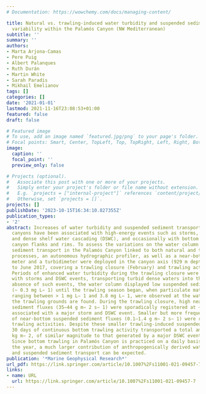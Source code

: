 ```yaml
---
# Documentation: https://wowchemy.com/docs/managing-content/

title: Natural vs. trawling-induced water turbidity and suspended sediment transport
  variability within the Palamós Canyon (NW Mediterranean)
subtitle: ''
summary: ''
authors:
- Marta Arjona-Camas
- Pere Puig
- Albert Palanques
- Ruth Durán
- Martin White
- Sarah Paradis
- Mikhail Emelianov
tags: []
categories: []
date: '2021-01-01'
lastmod: 2021-11-16T23:08:53+01:00
featured: false
draft: false

# Featured image
# To use, add an image named `featured.jpg/png` to your page's folder.
# Focal points: Smart, Center, TopLeft, Top, TopRight, Left, Right, BottomLeft, Bottom, BottomRight.
image:
  caption: ''
  focal_point: ''
  preview_only: false

# Projects (optional).
#   Associate this post with one or more of your projects.
#   Simply enter your project's folder or file name without extension.
#   E.g. `projects = ["internal-project"]` references `content/project/deep-learning/index.md`.
#   Otherwise, set `projects = []`.
projects: []
publishDate: '2023-10-15T16:34:10.827355Z'
publication_types:
- '2'
abstract: Increases of water turbidity and suspended sediment transport in submarine
  canyons have been associated with high-energy events such as storms, river floods
  and dense shelf water cascading (DSWC), and occasionally with bottom trawling along
  canyon flanks and rims. To assess the variations on the water column turbidity and
  sediment transport in the Palamós Canyon linked to both natural and trawling-induced
  processes, an autonomous hydrographic profiler, as well as a near-bottom current
  meter and a turbidimeter were deployed in the canyon axis (929 m depth) from February
  to June 2017, covering a trawling closure (February) and trawling activities (March-June).
  Periods of enhanced water turbidity during the trawling closure were mostly associated
  with storms and DSWC events, transporting turbid dense waters into the canyon. In
  absence of such events, the water column displayed low suspended sediment concentrations
  (~ 0.3 mg L− 1) until the trawling season began, when particulate matter detachments,
  ranging between > 1 mg L− 1 and 3.8 mg L− 1, were observed at the water depths where
  the trawling grounds are found. During the trawling closure, high near-bottom suspended
  sediment fluxes (35–44 g m− 2 s− 1) were sporadically registered at ~  920 m depth
  associated with a major storm and DSWC event. Smaller but more frequent increases
  of near-bottom suspended sediment fluxes (0.1–1.4 g m− 2 s− 1) were recorded during
  trawling activities. Despite these smaller trawling-induced suspended sediment fluxes,
  30 days of continuous bottom trawling activity transported a total amount of 40
  kg m− 2, of similar magnitude to that generated by a major DSWC event (50 kg m− 2).
  Since bottom trawling in Palamós Canyon is practiced on a daily basis throughout
  the year, a much larger contribution of anthropogenically derived water turbidity
  and suspended sediment transport can be expected.
publication: '*Marine Geophysical Research*'
url_pdf: https://link.springer.com/article/10.1007%2Fs11001-021-09457-7
links:
- name: URL
  url: https://link.springer.com/article/10.1007%2Fs11001-021-09457-7
---
```

